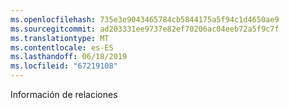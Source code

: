 ```yaml
---
ms.openlocfilehash: 735e3e9043465784cb5844175a5f94c1d4650ae9
ms.sourcegitcommit: ad203331ee9737e82ef70206ac04eeb72a5f9c7f
ms.translationtype: MT
ms.contentlocale: es-ES
ms.lasthandoff: 06/18/2019
ms.locfileid: "67219108"
---
```

Información de relaciones